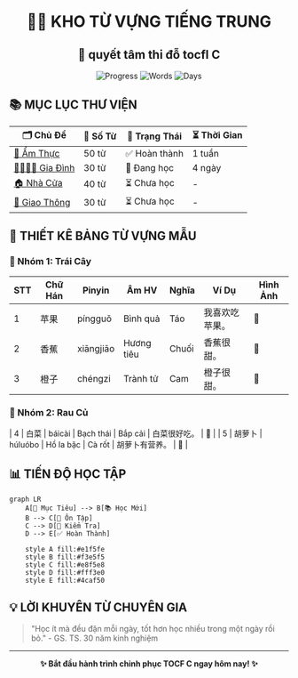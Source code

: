 <!-- HEADER ĐẸP VỚI ẢNH BANNER -->
<div align="center">

# 🧚‍♀️ KHO TỪ VỰNG TIẾNG TRUNG
## 🎯 quyết tâm thi đỗ tocfl C

![Progress](https://img.shields.io/badge/Progress-15%25-brightgreen)
![Words](https://img.shields.io/badge/Tổng_từ_vựng-150_from-blue)
![Days](https://img.shields.io/badge/Ngày_học-30-success)

</div>

## 📚 MỤC LỤC THƯ VIỆN

| 🗂️ Chủ Đề | 📖 Số Từ | 🎯 Trạng Thái | ⏳ Thời Gian |
|-----------|----------|---------------|-------------|
| [🍜 Ẩm Thực](chapters/food/README.md) | 50 từ | ✅ Hoàn thành | 1 tuần |
| [👨‍👩‍👧‍👦 Gia Đình](chapters/family/README.md) | 30 từ | 🔄 Đang học | 4 ngày |
| [🏠 Nhà Cửa](chapters/house/README.md) | 40 từ | ⏳ Chưa học | - |
| [🚗 Giao Thông](chapters/transport/README.md) | 30 từ | ⏳ Chưa học | - |

## 🎨 THIẾT KÊ BẢNG TỪ VỰNG MẪU

### 🍎 Nhóm 1: Trái Cây
| STT | Chữ Hán | Pinyin | Âm HV | Nghĩa | Ví Dụ | Hình Ảnh |
|-----|----------|---------|--------|--------|---------|----------|
| 1 | 苹果 | píngguǒ | Bình quả | Táo | 我喜欢吃苹果。 | 🍎 |
| 2 | 香蕉 | xiāngjiāo | Hương tiêu | Chuối | 香蕉很甜。 | 🍌 |
| 3 | 橙子 | chéngzi | Trành tử | Cam | 橙子很甜。 | 🍊 |

### 🥬 Nhóm 2: Rau Củ
| 4 | 白菜 | báicài | Bạch thái | Bắp cải | 白菜很好吃。 | 🥬 |
| 5 | 胡萝卜 | húluóbo | Hồ la bặc | Cà rốt | 胡萝卜有营养。 | 🥕 |

## 📊 TIẾN ĐỘ HỌC TẬP

```mermaid
graph LR
    A[🎯 Mục Tiêu] --> B[📚 Học Mới]
    B --> C[🔄 Ôn Tập]
    C --> D[📝 Kiểm Tra]
    D --> E[✅ Hoàn Thành]
    
    style A fill:#e1f5fe
    style B fill:#f3e5f5
    style C fill:#e8f5e8
    style D fill:#fff3e0
    style E fill:#4caf50
```



## 💡 LỜI KHUYÊN TỪ CHUYÊN GIA

> "Học ít mà đều đặn mỗi ngày, tốt hơn học nhiều trong một ngày rồi bỏ." - GS. TS. 30 năm kinh nghiệm

---
<div align="center">

**✨ Bắt đầu hành trình chinh phục TOCF C  ngay hôm nay! ✨**

</div>
